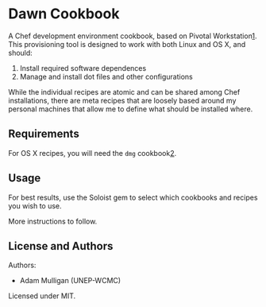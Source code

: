 Dawn Cookbook
=============

A Chef development environment cookbook, based on Pivotal
Workstation[1]. This provisioning tool is designed to work with both
Linux and OS X, and should:

1. Install required software dependences
2. Manage and install dot files and other configurations

While the individual recipes are atomic and can be shared among Chef
installations, there are meta recipes that are loosely based around my
personal machines that allow me to define what should be installed
where.

[1]: https://github.com/pivotal/pivotal_workstation

Requirements
------------

For OS X recipes, you will need the `dmg` cookbook[2].

[2]: https://github.com/opscode-cookbooks/dmg

Usage
-----

For best results, use the Soloist gem to select which cookbooks and
recipes you wish to use.

More instructions to follow.

License and Authors
-------------------
Authors:

* Adam Mulligan (UNEP-WCMC)

Licensed under MIT.
